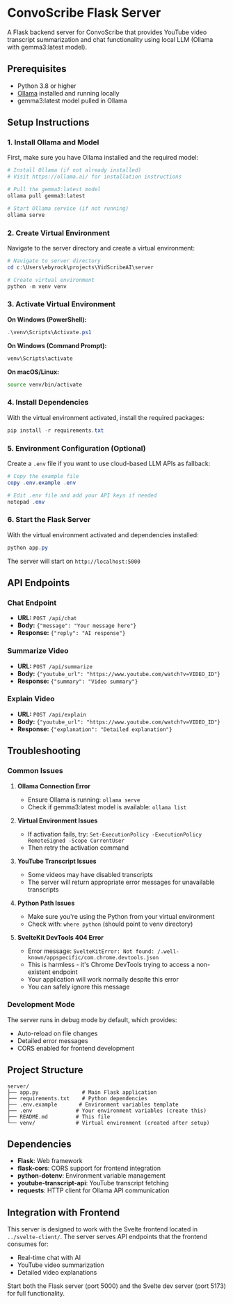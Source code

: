 # ConvoScribe Flask Server

A Flask backend server for ConvoScribe that provides YouTube video transcript summarization and chat functionality using local LLM (Ollama with gemma3:latest model).

## Prerequisites

- Python 3.8 or higher
- [Ollama](https://ollama.ai/) installed and running locally
- gemma3:latest model pulled in Ollama

## Setup Instructions

### 1. Install Ollama and Model

First, make sure you have Ollama installed and the required model:

```bash
# Install Ollama (if not already installed)
# Visit https://ollama.ai/ for installation instructions

# Pull the gemma3:latest model
ollama pull gemma3:latest

# Start Ollama service (if not running)
ollama serve
```

### 2. Create Virtual Environment

Navigate to the server directory and create a virtual environment:

```powershell
# Navigate to server directory
cd c:\Users\ebyrock\projects\VidScribeAI\server

# Create virtual environment
python -m venv venv
```

### 3. Activate Virtual Environment

**On Windows (PowerShell):**

```powershell
.\venv\Scripts\Activate.ps1
```

**On Windows (Command Prompt):**

```cmd
venv\Scripts\activate
```

**On macOS/Linux:**

```bash
source venv/bin/activate
```

### 4. Install Dependencies

With the virtual environment activated, install the required packages:

```powershell
pip install -r requirements.txt
```

### 5. Environment Configuration (Optional)

Create a `.env` file if you want to use cloud-based LLM APIs as fallback:

```powershell
# Copy the example file
copy .env.example .env

# Edit .env file and add your API keys if needed
notepad .env
```

### 6. Start the Flask Server

With the virtual environment activated and dependencies installed:

```powershell
python app.py
```

The server will start on `http://localhost:5000`

## API Endpoints

### Chat Endpoint

- **URL:** `POST /api/chat`
- **Body:** `{"message": "Your message here"}`
- **Response:** `{"reply": "AI response"}`

### Summarize Video

- **URL:** `POST /api/summarize`
- **Body:** `{"youtube_url": "https://www.youtube.com/watch?v=VIDEO_ID"}`
- **Response:** `{"summary": "Video summary"}`

### Explain Video

- **URL:** `POST /api/explain`
- **Body:** `{"youtube_url": "https://www.youtube.com/watch?v=VIDEO_ID"}`
- **Response:** `{"explanation": "Detailed explanation"}`

## Troubleshooting

### Common Issues

1. **Ollama Connection Error**

   - Ensure Ollama is running: `ollama serve`
   - Check if gemma3:latest model is available: `ollama list`

2. **Virtual Environment Issues**

   - If activation fails, try: `Set-ExecutionPolicy -ExecutionPolicy RemoteSigned -Scope CurrentUser`
   - Then retry the activation command

3. **YouTube Transcript Issues**

   - Some videos may have disabled transcripts
   - The server will return appropriate error messages for unavailable transcripts

4. **Python Path Issues**

   - Make sure you're using the Python from your virtual environment
   - Check with: `where python` (should point to venv directory)

5. **SvelteKit DevTools 404 Error**
   - Error message: `SvelteKitError: Not found: /.well-known/appspecific/com.chrome.devtools.json`
   - This is harmless - it's Chrome DevTools trying to access a non-existent endpoint
   - Your application will work normally despite this error
   - You can safely ignore this message

### Development Mode

The server runs in debug mode by default, which provides:

- Auto-reload on file changes
- Detailed error messages
- CORS enabled for frontend development

## Project Structure

```
server/
├── app.py              # Main Flask application
├── requirements.txt    # Python dependencies
├── .env.example       # Environment variables template
├── .env              # Your environment variables (create this)
├── README.md         # This file
└── venv/             # Virtual environment (created after setup)
```

## Dependencies

- **Flask**: Web framework
- **flask-cors**: CORS support for frontend integration
- **python-dotenv**: Environment variable management
- **youtube-transcript-api**: YouTube transcript fetching
- **requests**: HTTP client for Ollama API communication

## Integration with Frontend

This server is designed to work with the Svelte frontend located in `../svelte-client/`. The server serves API endpoints that the frontend consumes for:

- Real-time chat with AI
- YouTube video summarization
- Detailed video explanations

Start both the Flask server (port 5000) and the Svelte dev server (port 5173) for full functionality.

